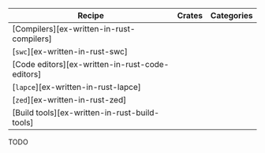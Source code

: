 | Recipe | Crates | Categories |
|--------|--------|------------|
| [Compilers][ex-written-in-rust-compilers] |  |  |
| [`swc`][ex-written-in-rust-swc] |  |  |
| [Code editors][ex-written-in-rust-code-editors] |  |  |
| [`lapce`][ex-written-in-rust-lapce] |  |  |
| [`zed`][ex-written-in-rust-zed] |  |  |
| [Build tools][ex-written-in-rust-build-tools] |  |  |

<div class="hidden">
TODO
</div>

